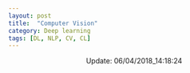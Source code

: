 ```yaml
---
layout: post
title:  "Computer Vision"
category: Deep learning
tags: [DL, NLP, CV, CL]
---
```






<center> Update: 06/04/2018_14:18:24</center>

  	
